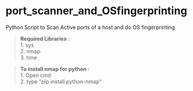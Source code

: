 # port_scanner_and_OSfingerprinting
Python Script to Scan Active ports of a host and do OS fingerprinting

> <b>Required Libraries</b> :
      <br>1. sys
      <br>2. nmap
      <br>3. time
      
> <b>To install nmap for python</b> : 
      <br>1. Open cmd
      <br>2. type "pip install python-nmap"
     
